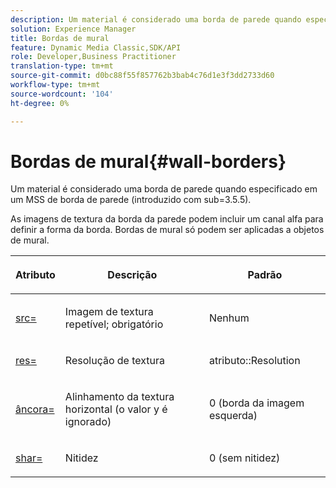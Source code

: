 ```yaml
---
description: Um material é considerado uma borda de parede quando especificado em um MSS de borda de parede (introduzido com sub=3.5.5).
solution: Experience Manager
title: Bordas de mural
feature: Dynamic Media Classic,SDK/API
role: Developer,Business Practitioner
translation-type: tm+mt
source-git-commit: d0bc88f55f857762b3bab4c76d1e3f3dd2733d60
workflow-type: tm+mt
source-wordcount: '104'
ht-degree: 0%

---
```



# Bordas de mural{#wall-borders}

Um material é considerado uma borda de parede quando especificado em um MSS de borda de parede (introduzido com sub=3.5.5).

As imagens de textura da borda da parede podem incluir um canal alfa para definir a forma da borda. Bordas de mural só podem ser aplicadas a objetos de mural.

<table id="table_906C5CC4CADF4024AA0E29544AF48080"> 
 <thead> 
  <tr> 
   <th colname="col1" class="entry"> <p>Atributo </p> </th> 
   <th colname="col2" class="entry"> <p>Descrição </p> </th> 
   <th colname="col3" class="entry"> <p>Padrão </p> </th> 
  </tr> 
 </thead>
 <tbody> 
  <tr> 
   <td colname="col1"> <p> <a href="../../../../../../ir-api/http-protocol/image-rendering-api-ref/c-ir-http-protocol-ref/c-ir-http-protocol-command-reference/r-ir-src.md#reference-62c98abad22149d68d405ed6aaff8272" type="reference" format="dita" scope="local"> <span class="codeph"> src=  </span> </a> </p> </td> 
   <td colname="col2"> <p>Imagem de textura repetível; obrigatório </p> </td> 
   <td colname="col3"> <p>Nenhum </p> </td> 
  </tr> 
  <tr> 
   <td colname="col1"> <p> <a href="../../../../../../ir-api/http-protocol/image-rendering-api-ref/c-ir-http-protocol-ref/c-ir-http-protocol-command-reference/r-ir-res.md#reference-0ad9de8887144c83a6db97b4994f7c04" type="reference" format="dita" scope="local"> <span class="codeph"> res=  </span> </a> </p> </td> 
   <td colname="col2"> <p>Resolução de textura </p> </td> 
   <td colname="col3"> <p> <span class="codeph"> atributo::Resolution  </span> </p> </td> 
  </tr> 
  <tr> 
   <td colname="col1"> <p> <a href="../../../../../../ir-api/http-protocol/image-rendering-api-ref/c-ir-http-protocol-ref/c-ir-http-protocol-command-reference/r-ir-http-anchor.md#reference-d53923d785c9442997dc7f2199524c26" type="reference" format="dita" scope="local"> <span class="codeph"> âncora=  </span> </a> </p> </td> 
   <td colname="col2"> <p>Alinhamento da textura horizontal (o valor y é ignorado) </p> </td> 
   <td colname="col3"> <p>0 (borda da imagem esquerda) </p> </td> 
  </tr> 
  <tr> 
   <td colname="col1"> <p> <a href="../../../../../../ir-api/http-protocol/image-rendering-api-ref/c-ir-http-protocol-ref/c-ir-http-protocol-command-reference/r-ir-http-sharp.md#reference-acdd87f6b5de4e3a85e5d3c03022a35a" type="reference" format="dita" scope="local"> <span class="codeph"> shar=  </span> </a> </p> </td> 
   <td colname="col2"> <p>Nitidez </p> </td> 
   <td colname="col3"> <p>0 (sem nitidez) </p> </td> 
  </tr> 
 </tbody> 
</table>

